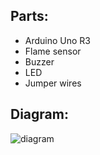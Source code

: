 ## **Parts:**
- Arduino Uno R3
- Flame sensor
- Buzzer
- LED
- Jumper wires

## **Diagram:**

![diagram](https://user-images.githubusercontent.com/57767226/101765587-cdd0d500-3ae1-11eb-9c01-46b77095b73d.jpg)
